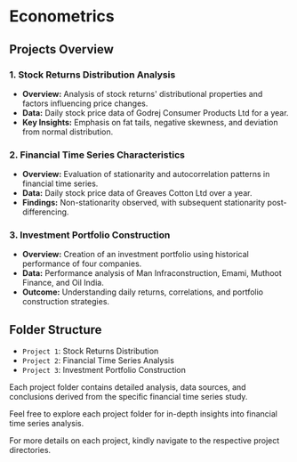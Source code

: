 # Econometrics

## Projects Overview

### 1. Stock Returns Distribution Analysis
- **Overview:** Analysis of stock returns' distributional properties and factors influencing price changes.
- **Data:** Daily stock price data of Godrej Consumer Products Ltd for a year.
- **Key Insights:** Emphasis on fat tails, negative skewness, and deviation from normal distribution.

### 2. Financial Time Series Characteristics
- **Overview:** Evaluation of stationarity and autocorrelation patterns in financial time series.
- **Data:** Daily stock price data of Greaves Cotton Ltd over a year.
- **Findings:** Non-stationarity observed, with subsequent stationarity post-differencing.

### 3. Investment Portfolio Construction
- **Overview:** Creation of an investment portfolio using historical performance of four companies.
- **Data:** Performance analysis of Man Infraconstruction, Emami, Muthoot Finance, and Oil India.
- **Outcome:** Understanding daily returns, correlations, and portfolio construction strategies.

## Folder Structure

- `Project 1`: Stock Returns Distribution
- `Project 2`: Financial Time Series Analysis
- `Project 3`: Investment Portfolio Construction

Each project folder contains detailed analysis, data sources, and conclusions derived from the specific financial time series study.

Feel free to explore each project folder for in-depth insights into financial time series analysis.

For more details on each project, kindly navigate to the respective project directories.

